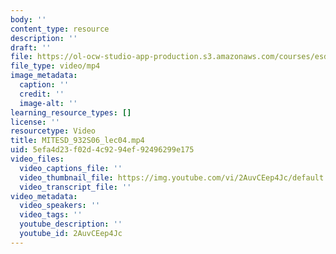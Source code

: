 ```yaml
---
body: ''
content_type: resource
description: ''
draft: ''
file: https://ol-ocw-studio-app-production.s3.amazonaws.com/courses/esd-932-engineering-ethics-spring-2006/mitesd_932s06_lec04_360p_16_9.mp4
file_type: video/mp4
image_metadata:
  caption: ''
  credit: ''
  image-alt: ''
learning_resource_types: []
license: ''
resourcetype: Video
title: MITESD_932S06_lec04.mp4
uid: 5efa4d23-f02d-4c92-94ef-92496299e175
video_files:
  video_captions_file: ''
  video_thumbnail_file: https://img.youtube.com/vi/2AuvCEep4Jc/default.jpg
  video_transcript_file: ''
video_metadata:
  video_speakers: ''
  video_tags: ''
  youtube_description: ''
  youtube_id: 2AuvCEep4Jc
---
```

